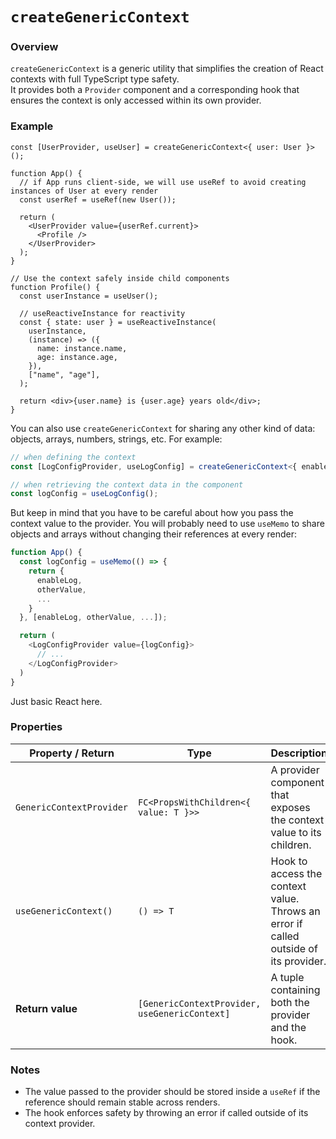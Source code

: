 # `createGenericContext`

### Overview
`createGenericContext` is a generic utility that simplifies the creation of React contexts with full TypeScript type safety.  
It provides both a `Provider` component and a corresponding hook that ensures the context is only accessed within its own provider.

### Example

```tsx
const [UserProvider, useUser] = createGenericContext<{ user: User }>();

function App() {
  // if App runs client-side, we will use useRef to avoid creating instances of User at every render
  const userRef = useRef(new User());

  return (
    <UserProvider value={userRef.current}>
      <Profile />
    </UserProvider>
  );
}

// Use the context safely inside child components
function Profile() {
  const userInstance = useUser();

  // useReactiveInstance for reactivity
  const { state: user } = useReactiveInstance(
    userInstance, 
    (instance) => ({
      name: instance.name,
      age: instance.age,
    }),
    ["name", "age"],
  );

  return <div>{user.name} is {user.age} years old</div>;
}
```

You can also use `createGenericContext` for sharing any other kind of data: objects, arrays, numbers, strings, etc. For example:

```ts
// when defining the context
const [LogConfigProvider, useLogConfig] = createGenericContext<{ enableLog: boolean }>();

// when retrieving the context data in the component
const logConfig = useLogConfig();
```

But keep in mind that you have to be careful about how you pass the context value to the provider. You will probably need to use `useMemo` to share objects and arrays without changing their references at every render:

```ts
function App() {
  const logConfig = useMemo(() => {
    return {
      enableLog,
      otherValue,
      ...
    }
  }, [enableLog, otherValue, ...]);

  return (
    <LogConfigProvider value={logConfig}>
      // ...
    </LogConfigProvider>
  )
}
```
Just basic React here.

### Properties

| Property / Return | Type | Description |
|--------------------|------|--------------|
| `GenericContextProvider` | `FC<PropsWithChildren<{ value: T }>>` | A provider component that exposes the context value to its children. |
| `useGenericContext()` | `() => T` | Hook to access the context value. Throws an error if called outside of its provider. |
| **Return value** | `[GenericContextProvider, useGenericContext]` | A tuple containing both the provider and the hook. |

### Notes
- The value passed to the provider should be stored inside a `useRef` if the reference should remain stable across renders.
- The hook enforces safety by throwing an error if called outside of its context provider.
